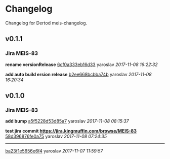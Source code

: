 # Changelog

Changelog for Dertod meis-changelog.

## v0.1.1
### Jira MEIS-83

**rename versionRelease**
[6cf0a333eb16d33](https://bitbucket.org/Dertod/meis-changelog/commits/6cf0a333eb16d33709ffb25344a80f15a987446e) yaroslav *2017-11-08 16:22:32*

**add auto build ersion release**
[b2ee668bcbba74b](https://bitbucket.org/Dertod/meis-changelog/commits/b2ee668bcbba74b3b9b7c4f7e2b06f5d3e305da3) yaroslav *2017-11-08 16:20:34*


## v0.1.0
### Jira MEIS-83

**add bump**
[a5f5228d53d85a7](https://bitbucket.org/Dertod/meis-changelog/commits/a5f5228d53d85a7c757331bdd8d05ee4a5498b48) yaroslav *2017-11-08 08:15:37*

**test jira commit
https://jira.kingmuffin.com/browse/MEIS-83**
[58d396876fe0a75](https://bitbucket.org/Dertod/meis-changelog/commits/58d396876fe0a75bc7eee759b3d893afb7a6b5a3) yaroslav *2017-11-08 07:24:35*

****
[ba23f1e5656e6f4](https://bitbucket.org/Dertod/meis-changelog/commits/ba23f1e5656e6f47076d8709623fd4dd4559d660) yaroslav *2017-11-07 11:59:57*

